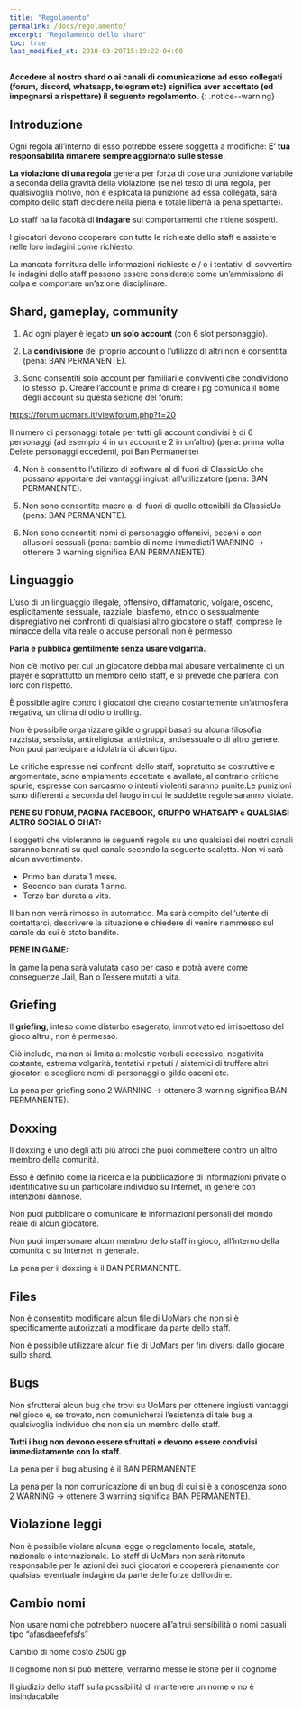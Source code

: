 ```yaml
---
title: "Regolamento"
permalink: /docs/regolamento/
excerpt: "Regolamento dello shard"
toc: true
last_modified_at: 2018-03-20T15:19:22-04:00
---
```


**Accedere al nostro shard o ai canali di comunicazione ad esso collegati (forum, discord, whatsapp, telegram etc) significa aver accettato (ed impegnarsi a rispettare) il seguente regolamento.**
{: .notice--warning}

## Introduzione

Ogni regola all’interno di esso potrebbe essere soggetta a modifiche: **E’ tua responsabilità rimanere sempre aggiornato sulle stesse.**

**La violazione di una regola** genera per forza di cose una punizione variabile a seconda della gravità della violazione (se nel testo di una regola, per qualsivoglia motivo, non è esplicata la punizione ad essa collegata, sarà compito dello staff decidere nella piena e totale libertà la pena spettante).

Lo staff ha la facoltà di **indagare** sui comportamenti che ritiene sospetti.

I giocatori devono cooperare con tutte le richieste dello staff e assistere nelle loro indagini come richiesto.

La mancata fornitura delle informazioni richieste e / o i tentativi di sovvertire le indagini dello staff possono essere considerate come un’ammissione di colpa e comportare un’azione disciplinare.

## Shard, gameplay, community

1. Ad ogni player è legato **un solo account** (con 6 slot personaggio).

2. La **condivisione** del proprio account o l’utilizzo di altri non è consentita (pena: BAN PERMANENTE).

3. Sono consentiti solo account per familiari e conviventi che condividono lo stesso ip. Creare l’account e prima di creare i pg comunica il nome degli account su questa sezione del forum:

https://forum.uomars.it/viewforum.php?f=20

Il numero di personaggi totale per tutti gli account condivisi è di 6 personaggi  (ad esempio 4 in un account e 2 in un’altro)   (pena: prima volta Delete personaggi eccedenti, poi Ban Permanente)

4. Non è consentito l’utilizzo di software al di fuori di ClassicUo che possano apportare dei vantaggi ingiusti all’utilizzatore (pena: BAN PERMANENTE).

5. Non sono consentite macro al di fuori di quelle ottenibili da ClassicUo (pena: BAN PERMANENTE).

6. Non sono consentiti nomi di personaggio offensivi, osceni o con allusioni sessuali (pena: cambio di nome immediati1 WARNING → ottenere 3 warning significa BAN PERMANENTE).

## Linguaggio

L’uso di un linguaggio illegale, offensivo, diffamatorio, volgare, osceno, esplicitamente sessuale, razziale, blasfemo, etnico o sessualmente dispregiativo nei confronti di qualsiasi altro giocatore o staff, comprese le minacce della vita reale o accuse personali non è permesso.

**Parla e pubblica gentilmente senza usare volgarità.**

Non c’è motivo per cui un giocatore debba mai abusare verbalmente di un player e soprattutto un membro dello staff, e si prevede che parlerai con loro con rispetto.

È possibile agire contro i giocatori che creano costantemente un’atmosfera negativa, un clima di odio o trolling.

Non è possibile organizzare gilde o gruppi basati su alcuna filosofia razzista, sessista, antireligiosa, antietnica, antisessuale o di altro genere. Non puoi partecipare a idolatria di alcun tipo.

Le critiche espresse nei confronti dello staff, sopratutto se costruttive e argomentate, sono ampiamente accettate e avallate, al contrario critiche spurie, espresse con sarcasmo o intenti violenti saranno punite.Le punizioni sono differenti a seconda del luogo in cui le suddette regole saranno violate.

**PENE SU FORUM, PAGINA FACEBOOK, GRUPPO WHATSAPP e QUALSIASI ALTRO SOCIAL O CHAT:**

I soggetti che violeranno le seguenti regole su uno qualsiasi dei nostri canali saranno bannati su quel canale secondo la seguente scaletta. Non vi sarà alcun avvertimento.

- Primo ban durata 1 mese.
- Secondo ban durata 1 anno.
- Terzo ban durata a vita.

Il ban non verrà rimosso in automatico. Ma sarà compito dell’utente di contattarci, descrivere la situazione e chiedere di venire riammesso sul canale da cui è stato bandito.

**PENE IN GAME:**

In game la pena sarà valutata caso per caso e potrà avere come conseguenze Jail, Ban o l’essere mutati a vita.

## Griefing

Il **griefing**, inteso come disturbo esagerato, immotivato ed irrispettoso del gioco altrui, non è permesso.

Ciò include, ma non si limita a: molestie verbali eccessive, negatività costante, estrema volgarità, tentativi ripetuti / sistemici di truffare altri giocatori e scegliere nomi di personaggi o gilde osceni etc.

La pena per griefing sono 2 WARNING → ottenere 3 warning significa BAN PERMANENTE).

## Doxxing

Il doxxing è uno degli atti più atroci che puoi commettere contro un altro membro della comunità.

Esso è definito come la ricerca e la pubblicazione di informazioni private o identificative su un particolare individuo su Internet, in genere con intenzioni dannose.

Non puoi pubblicare o comunicare le informazioni personali del mondo reale di alcun giocatore.

Non puoi impersonare alcun membro dello staff in gioco, all’interno della comunità o su Internet in generale.

La pena per il doxxing è il BAN PERMANENTE.

## Files

Non è consentito modificare alcun file di UoMars che non si è specificamente autorizzati a modificare da parte dello staff.

Non è possibile utilizzare alcun file di UoMars per fini diversi dallo giocare sullo shard.

## Bugs

Non sfrutterai alcun bug che trovi su UoMars per ottenere ingiusti vantaggi nel gioco e, se trovato, non comunicherai l’esistenza di tale bug a qualsivoglia individuo che non sia un membro dello staff.

**Tutti i bug non devono essere sfruttati e devono essere condivisi immediatamente con lo staff.**

La pena per il bug abusing è il BAN PERMANENTE.

La pena per la non comunicazione di un bug di cui si è a conoscenza sono 2 WARNING → ottenere 3 warning significa BAN PERMANENTE).

## Violazione leggi

Non è possibile violare alcuna legge o regolamento locale, statale, nazionale o internazionale. Lo staff di UoMars non sarà ritenuto responsabile per le azioni dei suoi giocatori e coopererà pienamente con qualsiasi eventuale indagine da parte delle forze dell’ordine.

## Cambio nomi

Non usare nomi che potrebbero nuocere all’altrui sensibilità o nomi casuali tipo “afasdaeefefsfs”

Cambio di nome costo 2500 gp

Il cognome non si può mettere, verranno messe le stone per il cognome

Il giudizio dello staff sulla possibilità di mantenere un nome o no è insindacabile